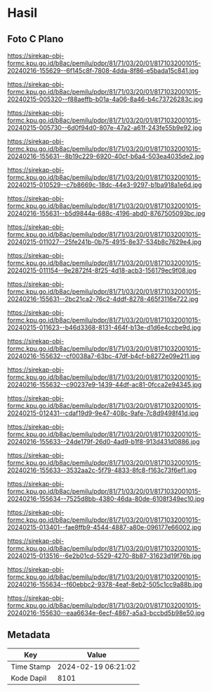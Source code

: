 # Hasil

## Foto C Plano

https://sirekap-obj-formc.kpu.go.id/b8ac/pemilu/pdpr/81/71/03/20/01/8171032001015-20240216-155629--6f145c8f-7808-4dda-8f86-e5bada15c841.jpg

https://sirekap-obj-formc.kpu.go.id/b8ac/pemilu/pdpr/81/71/03/20/01/8171032001015-20240215-005320--f88aeffb-b01a-4a06-8a46-b4c73726283c.jpg

https://sirekap-obj-formc.kpu.go.id/b8ac/pemilu/pdpr/81/71/03/20/01/8171032001015-20240215-005730--6d0f94d0-807e-47a2-a61f-243fe55b9e92.jpg

https://sirekap-obj-formc.kpu.go.id/b8ac/pemilu/pdpr/81/71/03/20/01/8171032001015-20240216-155631--8b19c229-6920-40cf-b6a4-503ea4035de2.jpg

https://sirekap-obj-formc.kpu.go.id/b8ac/pemilu/pdpr/81/71/03/20/01/8171032001015-20240215-010529--c7b8669c-18dc-44e3-9297-b1ba918a1e6d.jpg

https://sirekap-obj-formc.kpu.go.id/b8ac/pemilu/pdpr/81/71/03/20/01/8171032001015-20240216-155631--b5d9844a-688c-4196-abd0-8767505093bc.jpg

https://sirekap-obj-formc.kpu.go.id/b8ac/pemilu/pdpr/81/71/03/20/01/8171032001015-20240215-011027--25fe241b-0b75-4915-8e37-534b8c7629e4.jpg

https://sirekap-obj-formc.kpu.go.id/b8ac/pemilu/pdpr/81/71/03/20/01/8171032001015-20240215-011154--9e2872f4-8f25-4d18-acb3-156179ec9f08.jpg

https://sirekap-obj-formc.kpu.go.id/b8ac/pemilu/pdpr/81/71/03/20/01/8171032001015-20240216-155631--2bc21ca2-76c2-4ddf-8278-465f3116e722.jpg

https://sirekap-obj-formc.kpu.go.id/b8ac/pemilu/pdpr/81/71/03/20/01/8171032001015-20240215-011623--b46d3368-8131-464f-b13e-d1d6e4ccbe9d.jpg

https://sirekap-obj-formc.kpu.go.id/b8ac/pemilu/pdpr/81/71/03/20/01/8171032001015-20240216-155632--cf0038a7-63bc-47df-b4cf-b8272e09e211.jpg

https://sirekap-obj-formc.kpu.go.id/b8ac/pemilu/pdpr/81/71/03/20/01/8171032001015-20240216-155632--c90237e9-1439-44df-ac81-0fcca2e94345.jpg

https://sirekap-obj-formc.kpu.go.id/b8ac/pemilu/pdpr/81/71/03/20/01/8171032001015-20240215-012431--cdaf19d9-9e47-408c-9afe-7c8d9498f41d.jpg

https://sirekap-obj-formc.kpu.go.id/b8ac/pemilu/pdpr/81/71/03/20/01/8171032001015-20240216-155633--24de179f-26d0-4ad9-b1f8-913d431d0886.jpg

https://sirekap-obj-formc.kpu.go.id/b8ac/pemilu/pdpr/81/71/03/20/01/8171032001015-20240216-155633--3532aa2c-5f79-4833-8fc8-f163c73f6ef1.jpg

https://sirekap-obj-formc.kpu.go.id/b8ac/pemilu/pdpr/81/71/03/20/01/8171032001015-20240216-155634--7525d8bb-4380-46da-80de-6108f349ec10.jpg

https://sirekap-obj-formc.kpu.go.id/b8ac/pemilu/pdpr/81/71/03/20/01/8171032001015-20240215-013401--fae8ffb9-4544-4887-a80e-096177e66002.jpg

https://sirekap-obj-formc.kpu.go.id/b8ac/pemilu/pdpr/81/71/03/20/01/8171032001015-20240215-013516--6e2b01cd-5529-4270-8b87-31623d19f76b.jpg

https://sirekap-obj-formc.kpu.go.id/b8ac/pemilu/pdpr/81/71/03/20/01/8171032001015-20240216-155634--f60ebbc2-9378-4eaf-8eb2-505c1cc9a88b.jpg

https://sirekap-obj-formc.kpu.go.id/b8ac/pemilu/pdpr/81/71/03/20/01/8171032001015-20240216-155630--eaa6634e-6ecf-4867-a5a3-bccbd5b98e50.jpg


## Metadata

| Key        | Value               |
| ---------- | ------------------- |
| Time Stamp | 2024-02-19 06:21:02 |
| Kode Dapil | 8101                |



